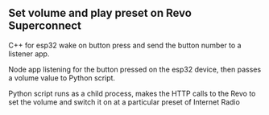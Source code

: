 ## Set volume and play preset on Revo Superconnect

C++ for esp32 wake on button press and send the button number to a listener app.

Node app listening for the button pressed on the esp32 device, then passes a volume value to Python script.

Python script runs as a child process, makes the HTTP calls to the Revo to set the volume and switch it on at a particular preset of Internet Radio 
